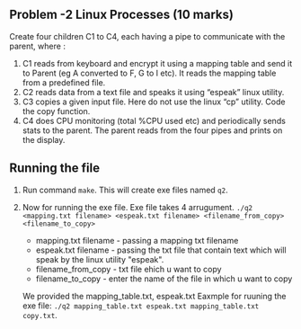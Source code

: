 ## Problem -2 Linux Processes (10 marks)

Create four children C1 to C4, each having a pipe to communicate with
the parent, where :
1. C1 reads from keyboard and encrypt it using a mapping table and send it to
Parent (eg A converted to F, G to I etc). It reads the mapping table from
a predefined file.
2. C2 reads data from a text file and speaks it using “espeak” linux utility.
3. C3 copies a given input file. Here do not use the linux “cp” utility. Code
the copy function.
4. C4 does CPU monitoring (total %CPU used etc) and periodically sends stats
to the parent.
The parent reads from the four pipes and prints on the display.

## Running the file
1. Run command `make`. This will create exe files named `q2`.
2. Now for running the exe file. Exe file takes 4 arrugument. `./q2 <mapping.txt filename> <espeak.txt filename> <filename_from_copy> <filename_to_copy>`
    -  mapping.txt filename - passing a mapping txt filename 
    - espeak.txt filename - passing the txt file that contain text which will speak by the linux utility "espeak".
    - filename_from_copy - txt file ehich u want to copy
    - filename_to_copy - enter the name of the file in which u want to copy

    We provided the mapping_table.txt, espeak.txt
    Eaxmple for ruuning the exe file: ` ./q2 mapping_table.txt espeak.txt mapping_table.txt copy.txt `.